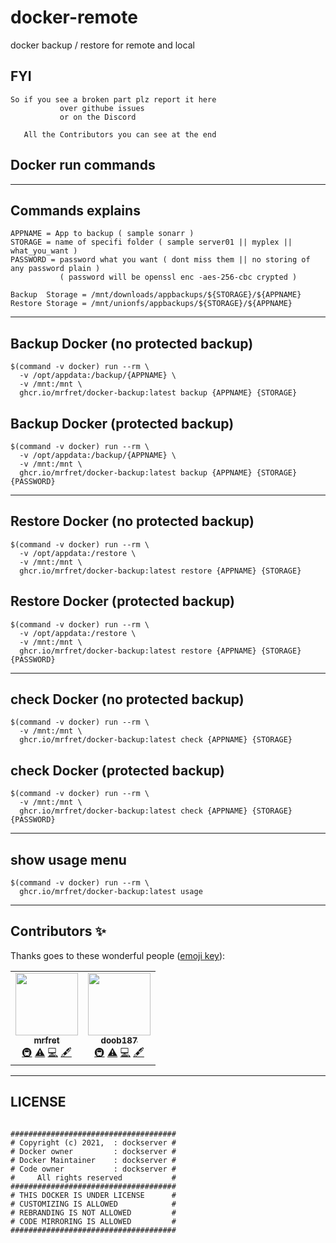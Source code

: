 # docker-remote

docker backup / restore for remote and local

## FYI

```
So if you see a broken part plz report it here
           over githube issues
           or on the Discord

   All the Contributors you can see at the end

```

## Docker run commands

---

## Commands explains

```
APPNAME = App to backup ( sample sonarr )
STORAGE = name of specifi folder ( sample server01 || myplex || what_you_want )
PASSWORD = password what you want ( dont miss them || no storing of any password plain )
           ( password will be openssl enc -aes-256-cbc crypted )

Backup  Storage = /mnt/downloads/appbackups/${STORAGE}/${APPNAME}
Restore Storage = /mnt/unionfs/appbackups/${STORAGE}/${APPNAME}

```

---

## Backup Docker (no protected backup)

```
$(command -v docker) run --rm \
  -v /opt/appdata:/backup/{APPNAME} \
  -v /mnt:/mnt \
  ghcr.io/mrfret/docker-backup:latest backup {APPNAME} {STORAGE}
```

## Backup Docker (protected backup)

```
$(command -v docker) run --rm \
  -v /opt/appdata:/backup/{APPNAME} \
  -v /mnt:/mnt \
  ghcr.io/mrfret/docker-backup:latest backup {APPNAME} {STORAGE} {PASSWORD}
```

---

## Restore Docker (no protected backup)

```
$(command -v docker) run --rm \
  -v /opt/appdata:/restore \
  -v /mnt:/mnt \
  ghcr.io/mrfret/docker-backup:latest restore {APPNAME} {STORAGE}
```

## Restore Docker (protected backup)

```
$(command -v docker) run --rm \
  -v /opt/appdata:/restore \
  -v /mnt:/mnt \
  ghcr.io/mrfret/docker-backup:latest restore {APPNAME} {STORAGE}  {PASSWORD}
```

---

## check Docker (no protected backup)

```
$(command -v docker) run --rm \
  -v /mnt:/mnt \
  ghcr.io/mrfret/docker-backup:latest check {APPNAME} {STORAGE}
```

## check Docker (protected backup)

```
$(command -v docker) run --rm \
  -v /mnt:/mnt \
  ghcr.io/mrfret/docker-backup:latest check {APPNAME} {STORAGE} {PASSWORD}
```

---

## show usage menu

```
$(command -v docker) run --rm \
  ghcr.io/mrfret/docker-backup:latest usage
```

---

## Contributors ✨

Thanks goes to these wonderful people ([emoji key](https://allcontributors.org/docs/en/emoji-key)):

<!-- ALL-CONTRIBUTORS-LIST:START - Do not remove or modify this section -->
<!-- prettier-ignore-start -->
<!-- markdownlint-disable -->
<table>
  <tr>
    <td align="center"><a href="https://github.com/mrfret"><img src="https://avatars.githubusercontent.com/u/72273384?v=4?s=100" width="100px;" alt=""/><br /><sub><b>mrfret</b></sub></a><br /><a href="#infra-mrfret" title="Infrastructure (Hosting, Build-Tools, etc)">🚇</a> <a href="https://github.com/doob187/docker-remote/commits?author=mrfret" title="Tests">⚠️</a> <a href="https://github.com/doob187/docker-remote/commits?author=mrfret" title="Code">💻</a> <a href="#content-mrfret" title="Content">🖋</a></td>
    <td align="center"><a href="https://github.com/doob187"><img src="https://avatars.githubusercontent.com/u/60312740?v=4?s=100" width="100px;" alt=""/><br /><sub><b>doob187</b></sub></a><br /><a href="#infra-doob187" title="Infrastructure (Hosting, Build-Tools, etc)">🚇</a> <a href="https://github.com/doob187/docker-remote/commits?author=doob187" title="Tests">⚠️</a> <a href="https://github.com/doob187/docker-remote/commits?author=doob187" title="Code">💻</a> <a href="#content-doob187" title="Content">🖋</a></td>
  </tr>
</table>

<!-- markdownlint-restore -->
<!-- prettier-ignore-end -->

---

## LICENSE

```

#####################################
# Copyright (c) 2021,  : dockserver #
# Docker owner         : dockserver #
# Docker Maintainer    : dockserver #
# Code owner           : dockserver #
#     All rights reserved           #
#####################################
# THIS DOCKER IS UNDER LICENSE      #
# CUSTOMIZING IS ALLOWED            #
# REBRANDING IS NOT ALLOWED         #
# CODE MIRRORING IS ALLOWED         #
#####################################

```
